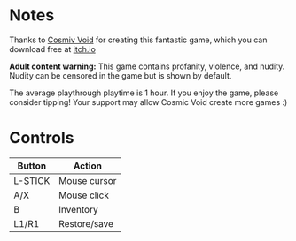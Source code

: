 # Notes

Thanks to [Cosmiv Void](https://cosmicvoid.itch.io) for creating this fantastic game, which you can download free at [itch.io](https://cosmicvoid.itch.io/elsewhere-in-the-night)

**Adult content warning:** This game contains profanity, violence, and nudity. Nudity can be censored in the game but is shown by default.

The average playthrough playtime is 1 hour. If you enjoy the game, please consider tipping! Your support may allow Cosmic Void create more games :)


# Controls

| Button  | Action       |
| ------  | ------------ |
| L-STICK | Mouse cursor |
| A/X     | Mouse click  |
| B       | Inventory    |
| L1/R1   | Restore/save |

